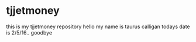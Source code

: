 # tjjetmoney
this is my tjjetmoney repository
hello my name is taurus calligan
todays date is 2/5/16..
goodbye
